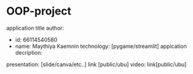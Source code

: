 # OOP-project

application title
author:
* id: 66114540580
* name: Maythiya Kaemnin
technology: [pygame/streamlit]
appication decription:

presentation: [slide/canva/etc..] link [public/ubu]
video: link[public/ubu]

